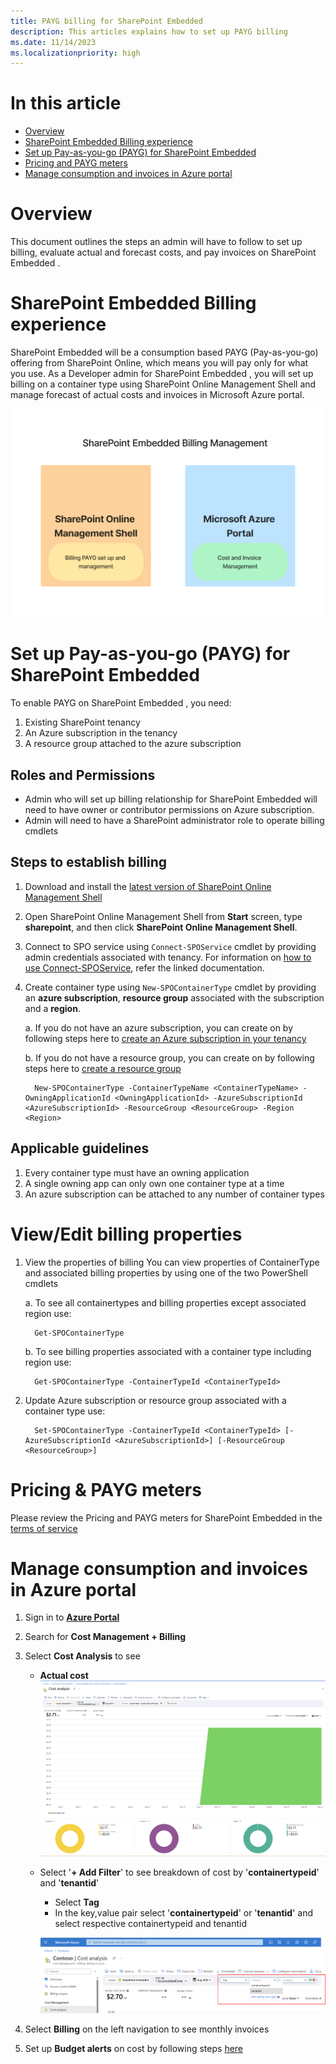 ```yaml
---
title: PAYG billing for SharePoint Embedded 
description: This articles explains how to set up PAYG billing
ms.date: 11/14/2023
ms.localizationpriority: high
---
```


# In this article
  - [Overview](#overview)
  - [SharePoint Embedded  Billing experience](#sharepoint-repository-services-billing-experience)
  - [Set up Pay-as-you-go (PAYG) for SharePoint Embedded ](#set-up-pay-as-you-go-payg-for-sharepoint-repository-services)
  - [Pricing and PAYG meters](#pricing--payg-meters)
  - [Manage consumption and invoices in Azure portal](#manage-consumption-and-invoices-in-azure-portal)

# Overview
This document outlines the steps an admin will have to follow to set up billing, evaluate actual and forecast costs, and pay invoices on SharePoint Embedded . 

# SharePoint Embedded  Billing experience
SharePoint Embedded  will be a consumption based PAYG (Pay-as-you-go) offering from SharePoint Online, which means you will pay only for what you use. As a Developer admin for SharePoint Embedded , you will set up billing on a container type using SharePoint Online Management Shell and manage forecast of actual costs and invoices in Microsoft Azure portal. 

<img width="800" alt="Biling payg" src="../../images/billing-manage.png">

# Set up Pay-as-you-go (PAYG) for SharePoint Embedded 

To enable PAYG on SharePoint Embedded , you need:

  1. Existing SharePoint tenancy
  2. An Azure subscription in the tenancy
  3. A resource group attached to the azure subscription 

## Roles and Permissions
- Admin who will set up billing relationship for SharePoint Embedded  will need to have owner or contributor permissions on Azure subscription. 
- Admin will need to have a SharePoint administrator role to operate billing cmdlets
 
## Steps to establish billing 

1. Download and install the [latest version of SharePoint Online Management Shell](https://www.microsoft.com/en-us/download/details.aspx?id=35588)
2. Open SharePoint Online Management Shell from **Start** screen, type **sharepoint**, and then click **SharePoint Online Management Shell**.
3. Connect to SPO service using `Connect-SPOService` cmdlet by providing admin credentials associated with tenancy. For information on [how to use Connect-SPOService](https://learn.microsoft.com/en-us/powershell/module/sharepoint-online/connect-sposervice?view=sharepoint-ps), refer the linked documentation.
4. Create container type using `New-SPOContainerType` cmdlet by providing an **azure subscription**, **resource group** associated with the subscription and a **region**.
   
   a. If you do not have an azure subscription, you can create on by following steps here to [create an Azure subscription in your tenancy](https://learn.microsoft.com/en-us/azure/cloud-adoption-framework/ready/azure-best-practices/initial-subscriptions)
   
   b. If you do not have a resource group, you can create on by following steps here to [create a resource group](https://learn.microsoft.com/en-us/azure/azure-resource-manager/management/manage-resource-groups-portal)
   

         New-SPOContainerType -ContainerTypeName <ContainerTypeName> -OwningApplicationId <OwningApplicationId> -AzureSubscriptionId <AzureSubscriptionId> -ResourceGroup <ResourceGroup> -Region <Region>
  

 ## Applicable guidelines
 1. Every container type must have an owning application
 2. A single owning app can only own one container type at a time
 3. An azure subscription can be attached to any number of container types
 
# View/Edit billing properties 

1. View the properties of billing
   You can view properties of ContainerType and associated billing properties by using one of the two PowerShell cmdlets

   a. To see all containertypes and billing properties except associated region use:

         Get-SPOContainerType


   b. To see billing properties associated with a container type including region use:
   
         Get-SPOContainerType -ContainerTypeId <ContainerTypeId>


3. Update Azure subscription or resource group associated with a container type use:
   
         Set-SPOContainerType -ContainerTypeId <ContainerTypeId> [-AzureSubscriptionId <AzureSubscriptionId>] [-ResourceGroup <ResourceGroup>]



# Pricing & PAYG meters

Please review the Pricing and PAYG meters for SharePoint Embedded in the [terms of service](../../terms-of-service.md)

#  Manage consumption and invoices in Azure portal

1. Sign in to [**Azure Portal**](https://portal.azure.com/)
2. Search for **Cost Management + Billing** 
3. Select **Cost Analysis** to see
     - **Actual cost**
![image](../../images/billing-1.png)
       
     - Select '**+ Add Filter**' to see breakdown of cost by '**containertypeid**' and '**tenantid**'
         - Select **Tag**
         - In the key,value pair select '**containertypeid**' or '**tenantid**' and select respective containertypeid and tenantid
           
       ![image](../../images/billing-2.png)


5. Select **Billing** on the left navigation to see monthly invoices
6. Set up **Budget alerts** on cost by following steps [here](https://learn.microsoft.com/en-us/azure/cost-management-billing/costs/cost-mgt-alerts-monitor-usage-spending)
